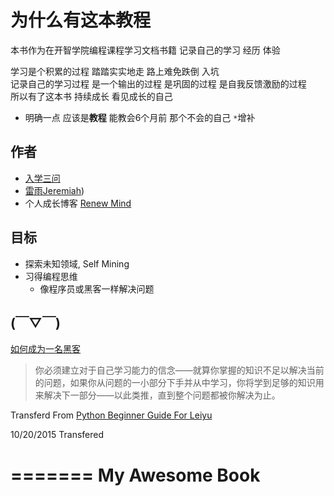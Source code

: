 为什么有这本教程
=======

本书作为在开智学院编程课程学习文档书籍 记录自己的学习 经历 体验

学习是个积累的过程 踏踏实实地走 路上难免跌倒 入坑   
记录自己的学习过程 是一个输出的过程 是巩固的过程 是自我反馈激励的过程  
所以有了这本书 持续成长 看见成长的自己

- 明确一点 应该是**教程** 能教会6个月前 那个不会的自己 `*`增补

## 作者 

- [入学三问](https://github.com/JeremiahZhang/gopython/blob/master/PY-StarTrek-Prepare/2015-9-10-T2-%E5%85%A5%E5%AD%A6%E4%B8%89%E9%97%AE.md)  
- [雷雨Jeremiah](http://weibo.com/1784386944/profile?topnav=1&wvr=6))
- 个人成长博客 [Renew Mind](http://jeremiahzhang.github.io/)


## 目标
- 探索未知领域, Self Mining
- 习得编程思维
	- 像程序员或黑客一样解决问题

## (￣▽￣)
[如何成为一名黑客](http://translations.readthedocs.org/en/latest/hacker_howto.html#id3)
> 你必须建立对于自己学习能力的信念——就算你掌握的知识不足以解决当前的问题，如果你从问题的一小部分下手并从中学习，你将学到足够的知识用来解决下一部分——以此类推，直到整个问题都被你解决为止。


Transferd From [Python Beginner Guide For Leiyu](https://jeremiahzhang.gitbooks.io/pybeginner/content/)

10/20/2015 Transfered 

=======
My Awesome Book
=======

